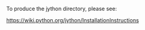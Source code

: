 To produce the jython directory, please see:

https://wiki.python.org/jython/InstallationInstructions


